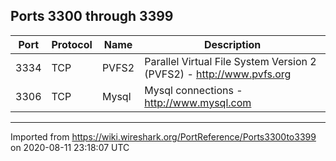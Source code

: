 ## Ports 3300 through 3399


| Port | Protocol | Name  | Description                                                            |
| ---- | -------- | ----- | ---------------------------------------------------------------------- |
| 3334 | TCP      | PVFS2 | Parallel Virtual File System Version 2 (PVFS2) - <http://www.pvfs.org> |
| 3306 | TCP      | Mysql | Mysql connections - <http://www.mysql.com>                             |


---

Imported from https://wiki.wireshark.org/PortReference/Ports3300to3399 on 2020-08-11 23:18:07 UTC
